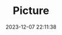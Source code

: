 ---
weight: 1
images:
- /images/edited/66.jpeg
title: Picture
date: 2023-12-07 22:11:38
tags: [luminarneo,work,ilce7m3]
---